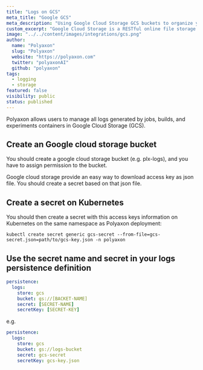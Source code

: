 ```yaml
---
title: "Logs on GCS"
meta_title: "Google GCS"
meta_description: "Using Google Cloud Storage GCS buckets to organize your jobs, builds, and experiment logs. Polyaxon allows users to manage all logs generated by jobs, builds, and experiments containers in Google Cloud Storage GCS."
custom_excerpt: "Google Cloud Storage is a RESTful online file storage web service for storing and accessing data on Google Cloud Platform infrastructure. The service combines the performance and scalability of Google's cloud with advanced security and sharing capabilities."
image: "../../content/images/integrations/gcs.png"
author:
  name: "Polyaxon"
  slug: "Polyaxon"
  website: "https://polyaxon.com"
  twitter: "polyaxonAI"
  github: "polyaxon"
tags: 
  - logging
  - storage
featured: false
visibility: public
status: published
---
```


Polyaxon allows users to manage all logs generated by jobs, builds, and experiments containers in Google Cloud Storage (GCS).

## Create an Google cloud storage bucket

You should create a google cloud storage bucket (e.g. plx-logs), and you have to assign permission to the bucket.

Google cloud storage provide an easy way to download access key as json file. You should create a secret based on that json file.

## Create a secret on Kubernetes

You should then create a secret with this access keys information on Kubernetes on the same namespace as Polyaxon deployment:

`kubectl create secret generic gcs-secret --from-file=gcs-secret.json=path/to/gcs-key.json -n polyaxon`

## Use the secret name and secret in your logs persistence definition

```yaml
persistence:
  logs:
    store: gcs
    bucket: gs://[BACKET-NAME]
    secret: [SECRET-NAME]
    secretKey: [SECRET-KEY]
```

e.g.

```yaml
persistence:
  logs:
    store: gcs
    bucket: gs://logs-bucket
    secret: gcs-secret
    secretKey: gcs-key.json
```
